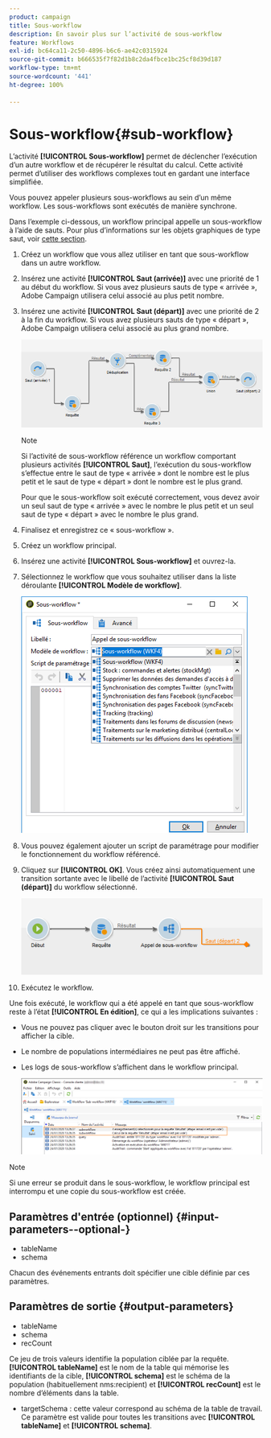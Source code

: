 ```yaml
---
product: campaign
title: Sous-workflow
description: En savoir plus sur l’activité de sous-workflow
feature: Workflows
exl-id: bc64ca11-2c50-4896-b6c6-ae42c0315924
source-git-commit: b666535f7f82d1b8c2da4fbce1bc25cf8d39d187
workflow-type: tm+mt
source-wordcount: '441'
ht-degree: 100%

---
```


# Sous-workflow{#sub-workflow}



L’activité **[!UICONTROL Sous-workflow]** permet de déclencher l’exécution d’un autre workflow et de récupérer le résultat du calcul. Cette activité permet d’utiliser des workflows complexes tout en gardant une interface simplifiée.

Vous pouvez appeler plusieurs sous-workflows au sein d’un même workflow. Les sous-workflows sont exécutés de manière synchrone.

Dans l’exemple ci-dessous, un workflow principal appelle un sous-workflow à l’aide de sauts. Pour plus d’informations sur les objets graphiques de type saut, voir [cette section](jump-start-point-and-end-point.md).

1. Créez un workflow que vous allez utiliser en tant que sous-workflow dans un autre workflow.
1. Insérez une activité **[!UICONTROL Saut (arrivée)]** avec une priorité de 1 au début du workflow. Si vous avez plusieurs sauts de type « arrivée », Adobe Campaign utilisera celui associé au plus petit nombre.
1. Insérez une activité **[!UICONTROL Saut (départ)]** avec une priorité de 2 à la fin du workflow. Si vous avez plusieurs sauts de type « départ », Adobe Campaign utilisera celui associé au plus grand nombre.

   ![](assets/subworkflow_jumps.png)

   >[!NOTE]
   >
   >Si l’activité de sous-workflow référence un workflow comportant plusieurs activités **[!UICONTROL Saut]**, l’exécution du sous-workflow s’effectue entre le saut de type « arrivée » dont le nombre est le plus petit et le saut de type « départ » dont le nombre est le plus grand.
   >
   >Pour que le sous-workflow soit exécuté correctement, vous devez avoir un seul saut de type « arrivée » avec le nombre le plus petit et un seul saut de type « départ » avec le nombre le plus grand.

1. Finalisez et enregistrez ce « sous-workflow ».
1. Créez un workflow principal.
1. Insérez une activité **[!UICONTROL Sous-workflow]** et ouvrez-la.
1. Sélectionnez le workflow que vous souhaitez utiliser dans la liste déroulante **[!UICONTROL Modèle de workflow]**.

   ![](assets/subworkflow_selection.png)

1. Vous pouvez également ajouter un script de paramétrage pour modifier le fonctionnement du workflow référencé.
1. Cliquez sur **[!UICONTROL OK]**. Vous créez ainsi automatiquement une transition sortante avec le libellé de l’activité **[!UICONTROL Saut (départ)]** du workflow sélectionné.

   ![](assets/subworkflow_outbound.png)

1. Exécutez le workflow.

Une fois exécuté, le workflow qui a été appelé en tant que sous-workflow reste à l’état **[!UICONTROL En édition]**, ce qui a les implications suivantes :

* Vous ne pouvez pas cliquer avec le bouton droit sur les transitions pour afficher la cible.
* Le nombre de populations intermédiaires ne peut pas être affiché.
* Les logs de sous-workflow s’affichent dans le workflow principal.

  ![](assets/subworkflow_logs.png)

>[!NOTE]
>
>Si une erreur se produit dans le sous-workflow, le workflow principal est interrompu et une copie du sous-workflow est créée.

## Paramètres d&#39;entrée (optionnel) {#input-parameters--optional-}

* tableName
* schema

Chacun des événements entrants doit spécifier une cible définie par ces paramètres.

## Paramètres de sortie {#output-parameters}

* tableName
* schema
* recCount

Ce jeu de trois valeurs identifie la population ciblée par la requête. **[!UICONTROL tableName]** est le nom de la table qui mémorise les identifiants de la cible, **[!UICONTROL schema]** est le schéma de la population (habituellement nms:recipient) et **[!UICONTROL recCount]** est le nombre d’éléments dans la table.

* targetSchema : cette valeur correspond au schéma de la table de travail. Ce paramètre est valide pour toutes les transitions avec **[!UICONTROL tableName]** et **[!UICONTROL schema]**.
